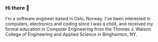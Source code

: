### Hi there 👋

I'm a software engineer based in Oslo, Norway. I've been interested in computers, electronics and coding since I was a child, and received my formal education in Computer Engineering from the Thomas J. Watson College of Engineering and Applied Science in Binghamton, NY.

<!--
**ianrobrien/ianrobrien** is a ✨ _special_ ✨ repository because its `README.md` (this file) appears on your GitHub profile.

Here are some ideas to get you started:

- 🔭 I’m currently working on ...
- 🌱 I’m currently learning ...
- 👯 I’m looking to collaborate on ...
- 🤔 I’m looking for help with ...
- 💬 Ask me about ...
- 📫 How to reach me: ...
- 😄 Pronouns: ...
- ⚡ Fun fact: ...
-->
